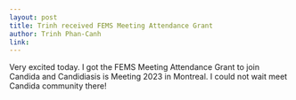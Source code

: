 ```yaml
---
layout: post
title: Trinh received FEMS Meeting Attendance Grant 
author: Trinh Phan-Canh
link: 
---
```


Very excited today. I got the FEMS Meeting Attendance Grant to join Candida and Candidiasis is Meeting 2023 in Montreal. I could not wait meet Candida community there!
